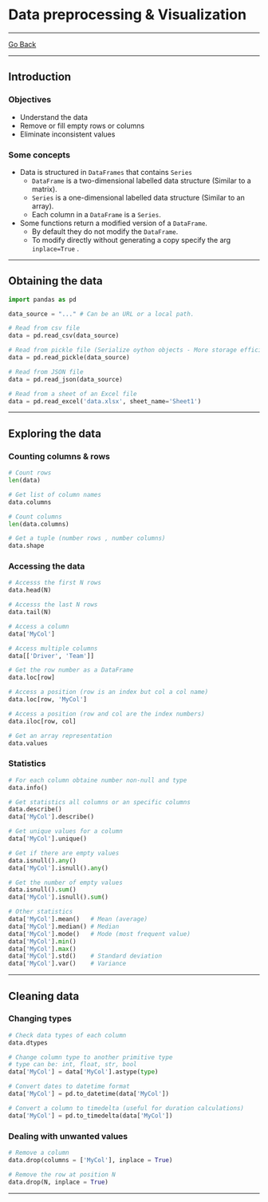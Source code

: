 # Data preprocessing & Visualization
---
[Go Back](../README.md)

---
## Introduction
### Objectives
- Understand the data
- Remove or fill empty rows or columns
- Eliminate inconsistent values
### Some concepts
- Data is structured in `DataFrames` that contains `Series`
	- `DataFrame` is a two-dimensional labelled data structure (Similar to a matrix).
	- `Series` is a one-dimensional labelled data structure (Similar to an array).
	- Each column in a `DataFrame` is a `Series`.
 - Some functions return a modified version of a `DataFrame`.
	 - By default they do not modify the `DataFrame`.
	 - To modify directly without generating a copy specify the arg `inplace=True` .
---
## Obtaining the data
```python
import pandas as pd

data_source = "..." # Can be an URL or a local path.

# Read from csv file 
data = pd.read_csv(data_source)

# Read from pickle file (Serialize oython objects - More storage efficient)
data = pd.read_pickle(data_source)

# Read from JSON file
data = pd.read_json(data_source)

# Read from a sheet of an Excel file
data = pd.read_excel('data.xlsx', sheet_name='Sheet1')
```
---
## Exploring the data
### Counting columns & rows
```python
# Count rows
len(data)

# Get list of column names
data.columns

# Count columns
len(data.columns)

# Get a tuple (number rows , number columns)
data.shape
```
### Accessing the data
```python
# Accesss the first N rows
data.head(N)

# Accesss the last N rows
data.tail(N)

# Access a column
data['MyCol']

# Access multiple columns
data[['Driver', 'Team']]

# Get the row number as a DataFrame
data.loc[row]

# Access a position (row is an index but col a col name)
data.loc[row, 'MyCol']

# Access a position (row and col are the index numbers)
data.iloc[row, col]

# Get an array representation
data.values
```
### Statistics
```python
# For each column obtaine number non-null and type
data.info()

# Get statistics all columns or an specific columns
data.describe()
data['MyCol'].describe()

# Get unique values for a column
data['MyCol'].unique()

# Get if there are empty values
data.isnull().any()
data['MyCol'].isnull().any()

# Get the number of empty values
data.isnull().sum()
data['MyCol'].isnull().sum()

# Other statistics
data['MyCol'].mean()   # Mean (average)
data['MyCol'].median() # Median
data['MyCol'].mode()   # Mode (most frequent value)
data['MyCol'].min()
data['MyCol'].max()
data['MyCol'].std()    # Standard deviation
data['MyCol'].var()    # Variance
```
---
## Cleaning data
### Changing types
```python
# Check data types of each column
data.dtypes

# Change column type to another primitive type
# type can be: int, float, str, bool
data['MyCol'] = data['MyCol'].astype(type)

# Convert dates to datetime format
data['MyCol'] = pd.to_datetime(data['MyCol'])

# Convert a column to timedelta (useful for duration calculations)
data['MyCol'] = pd.to_timedelta(data['MyCol'])
```
### Dealing with unwanted values
```python
# Remove a column
data.drop(columns = ['MyCol'], inplace = True)

# Remove the row at position N
data.drop(N, inplace = True)


```
---